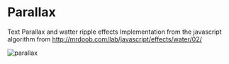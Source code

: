 # Parallax
Text Parallax and watter ripple effects
Implementation from the javascript algorithm from http://mrdoob.com/lab/javascript/effects/water/02/

![parallax](https://xfx.net/stackoverflow/parallax/parallax.png)

